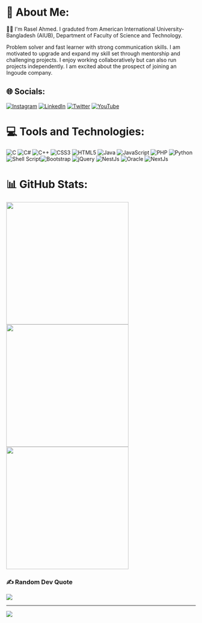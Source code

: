 
# 💫 About Me:
🙋‍♂️ I'm Rasel Ahmed. I graduted from American International University-Bangladesh (AIUB), Department of Faculty of Science and Technology.

Problem solver and fast learner with strong communication skills. I am motivated to upgrade and expand my skill set through mentorship and challenging projects. I enjoy working collaboratively but can also run projects independently. I am excited about the prospect of joining an Ingoude company.

## 🌐 Socials:
[![Instagram](https://img.shields.io/badge/Instagram-%23E4405F.svg?logo=Instagram&logoColor=white)](https://instagram.com/raselahmed1337) [![LinkedIn](https://img.shields.io/badge/LinkedIn-%230077B5.svg?logo=linkedin&logoColor=white)](https://linkedin.com/in/raselahmed1337) [![Twitter](https://img.shields.io/badge/Twitter-%231DA1F2.svg?logo=Twitter&logoColor=white)](https://twitter.com/raselahmed1337) [![YouTube](https://img.shields.io/badge/YouTube-%23FF0000.svg?logo=YouTube&logoColor=white)](https://youtube.com/c/raselahmed1337) 

# 💻 Tools and Technologies:
![C](https://img.shields.io/badge/c-%2300599C.svg?style=for-the-badge&logo=c&logoColor=white) ![C#](https://img.shields.io/badge/c%23-%23239120.svg?style=for-the-badge&logo=c-sharp&logoColor=white) ![C++](https://img.shields.io/badge/c++-%2300599C.svg?style=for-the-badge&logo=c%2B%2B&logoColor=white) ![CSS3](https://img.shields.io/badge/css3-%231572B6.svg?style=for-the-badge&logo=css3&logoColor=white) ![HTML5](https://img.shields.io/badge/html5-%23E34F26.svg?style=for-the-badge&logo=html5&logoColor=white) ![Java](https://img.shields.io/badge/java-%23ED8B00.svg?style=for-the-badge&logo=java&logoColor=white) ![JavaScript](https://img.shields.io/badge/javascript-%23323330.svg?style=for-the-badge&logo=javascript&logoColor=%23F7DF1E) ![PHP](https://img.shields.io/badge/php-%23777BB4.svg?style=for-the-badge&logo=php&logoColor=white) ![Python](https://img.shields.io/badge/python-3670A0?style=for-the-badge&logo=python&logoColor=ffdd54) ![Shell Script](https://img.shields.io/badge/shell_script-%23121011.svg?style=for-the-badge&logo=gnu-bash&logoColor=white)![Bootstrap](https://img.shields.io/badge/bootstrap-%23563D7C.svg?style=for-the-badge&logo=bootstrap&logoColor=white) ![jQuery](https://img.shields.io/badge/jquery-%230769AD.svg?style=for-the-badge&logo=jquery&logoColor=white) ![NestJs](https://img.shields.io/badge/nestjs-%23FF2D20.svg?style=for-the-badge&logo=nestjs&logoColor=white) ![Oracle](https://img.shields.io/badge/Oracle-F80000?style=for-the-badge&logo=oracle&logoColor=white) ![NextJs](https://img.shields.io/badge/nextjs-%23FF2D20.svg?style=for-the-badge&logo=nextjs&logoColor=white)

# 📊 GitHub Stats:
<a href="https://github.com/raselahmed1337/github-readme-stats">
  <img align="center" src="https://github-readme-stats.vercel.app/api/?username=raselahmed1337&&theme=dark&hide_border=false&include_all_commits=true&count_private=false&repo=github-readme-stats" width="325" />
</a>
<a href="https://github.com/raselahmed1337/convoychat">
  <img align="center" src="https://github-readme-stats.vercel.app/api/top-langs/?username=raselahmed1337&theme=dark&hide_border=false&include_all_commits=true&count_private=false&layout=compact" width="325" />
</a>
<a href="https://github.com/raselahmed1337/convoychat">
  <img align="center" src="https://github-readme-streak-stats.herokuapp.com/?user=raselahmed1337&theme=dark&hide_border=false" width="325" />
</a>

### ✍️ Random Dev Quote
![](https://quotes-github-readme.vercel.app/api?type=horizontal&theme=radical)

---
[![](https://visitcount.itsvg.in/api?id=raselahmed1337&icon=0&color=0)](https://visitcount.itsvg.in)
